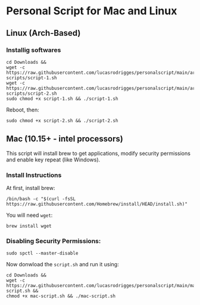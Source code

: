 # Personal Script for Mac and Linux

## Linux (Arch-Based)

### Installig softwares

```
cd Downloads && 
wget -c https://raw.githubusercontent.com/lucasrodrigges/personalscript/main/arch-scripts/script-1.sh
wget -c https://raw.githubusercontent.com/lucasrodrigges/personalscript/main/arch-scripts/script-2.sh
sudo chmod +x script-1.sh && ./script-1.sh

``` 

Reboot, then:

``` 
sudo chmod +x script-2.sh && ./script-2.sh

``` 


## Mac (10.15+ - intel processors)
This script will install brew to get applications, modify security permissions and enable key repeat (like Windows).

### Install Instructions

At first, install brew:
```
/bin/bash -c "$(curl -fsSL https://raw.githubusercontent.com/Homebrew/install/HEAD/install.sh)"

```

You will need `wget`:
```
brew install wget

```

### Disabling Security Permissions:
```
sudo spctl --master-disable

```

Now donwload the `script.sh` and run it using:
```
cd Downloads && 
wget -c https://raw.githubusercontent.com/lucasrodrigges/personalscript/main/mac-script.sh && 
chmod +x mac-script.sh && ./mac-script.sh

```